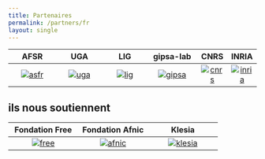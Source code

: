 ```yaml
---
title: Partenaires
permalink: /partners/fr
layout: single
---
```


<table>
  <thead>
    <tr>
      <th style="text-align: center">AFSR</th>
      <th style="text-align: center">UGA</th>
      <th style="text-align: center">LIG</th>
      <th style="text-align: center">gipsa-lab</th>
      <th style="text-align: center">CNRS</th>
      <th style="text-align: center">INRIA</th>
    </tr>
  </thead>
  <tbody>
    <tr>
      <td style="text-align: center;width: 25%;"><a href="https://afsr.fr/"><img src="../assets/images/userGuideImages/afsrlogo.png" alt="asfr"></a></td>
      <td style="text-align: center;width: 25%;"><a href="https://www.univ-grenoble-alpes.fr/"><img src="../assets/images/userGuideImages/UGA.png" alt="uga"></a></td>
      <td style="text-align: center;width: 25%;"><a href="https://www.liglab.fr/"><img src="../assets/images/userGuideImages/lig.png" alt="lig"></a></td>
      <td style="text-align: center;width: 25%;"><a href="http://www.gipsa-lab.fr/"><img src="../assets/images/userGuideImages/Gipsa_Lab.png" alt="gipsa"></a></td>
      <td style="text-align: center;width: 25%;"><a href="https://www.cnrs.fr/"><img src="../assets/images/userGuideImages/cnrs.png" alt="cnrs"></a></td>
      <td style="text-align: center;width: 25%;"><a href="https://www.inria.fr/"><img src="../assets/images/userGuideImages/inria.png" alt="inria"></a></td>
    </tr>
  </tbody>
</table>


## ils nous soutiennent

<table>
  <thead>
    <tr>
      <th style="text-align: center">Fondation Free</th>
      <th style="text-align: center">Fondation Afnic</th>
      <th style="text-align: center">Klesia</th>
    </tr>
  </thead>
  <tbody>
    <tr>
      <td style="text-align: center;width: 33%;"><a href="https://www.fondation-free.fr/"><img src="../assets/images/userGuideImages/free.jpg" alt="free"></a></td>
      <td style="text-align: center;width: 33%;"><a href="https://www.fondation-afnic.fr/"><img src="../assets/images/userGuideImages/afnic.jpg" alt="afnic"></a></td>
      <td style="text-align: center;width: 33%;"><a href="https://www.klesia.fr/"><img src="../assets/images/userGuideImages/klesia.jpg" alt="klesia"></a></td>
    </tr>
  </tbody>
</table>
